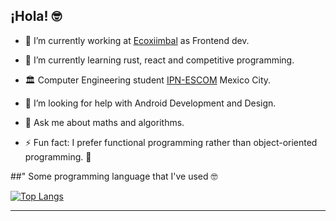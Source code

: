 

## ¡Hola! 🤓

- 🔭 I’m currently working at [Ecoxiimbal](https://www.facebook.com/ecoxiinbalconsultoria) as Frontend dev. 
- 🌱 I’m currently learning rust, react and competitive programming.
- 🏛 Computer Engineering student [IPN-ESCOM](https://www.escom.ipn.mx/) Mexico City.
- 🤔 I’m looking for help with Android Development and Design.
- 💬 Ask me about maths and algorithms.


- ⚡ Fun fact: I prefer functional programming rather than object-oriented programming. 🤭

##" Some programming language that I've used 🤓

[![Top Langs](https://github-readme-stats.vercel.app/api/top-langs/?username=Jose-Costa-M&layout=compact&langs_count=8)](https://github.com/anuraghazra/github-readme-stats)


---

